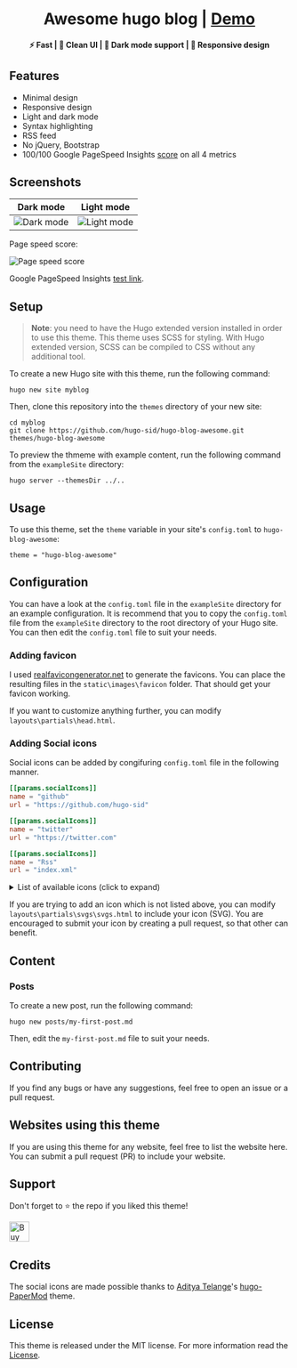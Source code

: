 <h1 align=center> Awesome hugo blog | <a href="https://hugo-blog-awesome.netlify.app/" target="_blank" rel="nofollow">Demo</a></h1>

<h4 align=center>⚡ Fast | 📰 Clean UI | 🌙 Dark mode support | 📱 Responsive design </h4>

## Features

- Minimal design
- Responsive design
- Light and dark mode
- Syntax highlighting
- RSS feed
- No jQuery, Bootstrap
- 100/100 Google PageSpeed Insights [score](https://pagespeed.web.dev/report?url=https%3A%2F%2Fhugo-blog-awesome.netlify.app%2F) on all 4 metrics

## Screenshots

| Dark mode | Light mode |
| --- | --- |
| ![Dark mode](https://raw.githubusercontent.com/hugo-sid/hugo-blog-awesome/master/images/dark.png) | ![Light mode](https://raw.githubusercontent.com/hugo-sid/hugo-blog-awesome/master/images/light.png) |

Page speed score:

![Page speed score](https://raw.githubusercontent.com/hugo-sid/hugo-blog-awesome/master/images/pagespeed.png)

Google PageSpeed Insights [test link](https://pagespeed.web.dev/report?url=https%3A%2F%2Fhugo-blog-awesome.netlify.app%2F).

## Setup

> **Note**: you need to have the Hugo extended version installed in order to use this theme. This theme uses SCSS for styling. With Hugo extended version, SCSS can be compiled to CSS without any additional tool.

To create a new Hugo site with this theme, run the following command:

    hugo new site myblog

Then, clone this repository into the `themes` directory of your new site:

    cd myblog
    git clone https://github.com/hugo-sid/hugo-blog-awesome.git themes/hugo-blog-awesome

To preview the thmeme with example content, run the following command from the `exampleSite` directory:

    hugo server --themesDir ../..

## Usage

To use this theme, set the `theme` variable in your site's `config.toml` to `hugo-blog-awesome`:

    theme = "hugo-blog-awesome"

## Configuration

You can have a look at the `config.toml` file in the `exampleSite` directory for an example configuration.
It is recommend that you to copy the `config.toml` file from the `exampleSite` directory to the root directory of your Hugo site. You can then edit the `config.toml` file to suit your needs.

### Adding favicon

I used [realfavicongenerator.net](https://realfavicongenerator.net/) to generate the favicons. You can place the resulting files in the `static\images\favicon` folder. That should get your favicon working.

If you want to customize anything further, you can modify `layouts\partials\head.html`.

### Adding Social icons

Social icons can be added by congifuring `config.toml` file in the following manner.

```toml
[[params.socialIcons]]
name = "github"
url = "https://github.com/hugo-sid"

[[params.socialIcons]]
name = "twitter"
url = "https://twitter.com"

[[params.socialIcons]]
name = "Rss"
url = "index.xml"
```

<details>
  <summary>List of available icons (click to expand)</summary>
  

| Name            | Platform                        |
| --------------- | ------------------------------- |
| `123rf`         | 123rf.com                       |
| `adobestock`    | stock.adobe.com                 |
| `applemusic`    | music.apple.com                 |
| `behance`       | behance.net                     |
| `bilibili`      | bilibili.com                    |
| `bitcoin`       | -                               |
| `buymeacoffee`  | buymeacoffee.com                |
| `codepen`       | codepen.io                      |
| `cryptohack`    | cryptohack.org                  |
| `ctftime`       | ctftime.org                     |
| `cv`            | -                               |
| `deezer`        | deezer.com                      |
| `dev`           | dev.to                          |
| `discogs`       | discogs.com                     |
| `discord`       | discord.com                     |
| `dreamstime`    | dreamstime.com                  |
| `dribbble`      | dribbble.com                    |
| `email`         | -                               |
| `facebook`      | facebook.com                    |
| `flickr`        | flickr.com                      |
| `freepik`       | freepik.com                     |
| `gitea`         | gitea.io                        |
| `github`        | github.com                      |
| `gitlab`        | gitlab.com                      |
| `goodreads`     | goodreads.com                   |
| `googlescholar` | scholar.google.com              |
| `guruShots`     | gurushots.com                   |
| `hackerone`     | hackerone.com                   |
| `hackerrank`    | hackerrank.com                  |
| `hackthebox`    | hackthebox.eu                   |
| `instagram`     | instagram.com                   |
| `itchio`        | itch.io                         |
| `kaggle`        | -                               |
| `kakaotalk`     | kakaocorp.com/service/KakaoTalk |
| `key`           | -                               |
| `keybase`       | keybase.io                      |
| `kofi`          | ko-fi.com                       |
| `komoot`        | -                               |
| `lastfm`        | last.fm                         |
| `letterboxd`    | -                               |
| `liberapay`     | liberapay.com                   |
| `linkedin`      | linkedin.com                    |
| `mastodon`      | mastodon.social                 |
| `matrix`        | matrix.org                      |
| `medium`        | medium.com                      |
| `monero`        | -                               |
| `mixcloud`      | mixcloud.com                    |
| `nuget`         | nuget.org                       |
| `paypal`        | paypal.com                      |
| `peertube`      | -                               |
| `pgp`           | -                               |
| `phone`         | -                               |
| `ploywork`      | ploywork.com                    |
| `qq`            | qq.com                          |
| `reddit`        | reddit.com                      |
| `researchgate`  | researchgate.net                |
| `rss`           | -                               |
| `serverfault`   | serverfault.com                 |
| `soundcloud`    | soundcloud.com                  |
| `shutterstock`  | shutterstock.com                |
| `slack`         | slack.com                       |
| `snapchat`      | snapchat.com/add                |
| `spotify`       | spotify.com                     |
| `stackoverflow` | stackoverflow.com               |
| `steam`         | steampowered.com                |
| `strava`        | strava.com                      |
| `telegram`      | telegram.org                    |
| `tiktok`        | tiktok.com                      |
| `twitch`        | twitch.tv                       |
| `twitter`       | twitter.com                     |
| `unsplash`      | unsplash.com                    |
| `xda`           | xda-developers.com              |
| `xing`          | xing.com                        |
| `ycombinator`   | ycombinator.com                 |
| `youtube`       | youtube.com                     |
| `other`         | -                               |


</details>

If you are trying to add an icon which is not listed above, you can modify `layouts\partials\svgs\svgs.html` to include your icon (SVG). You are encouraged to submit your icon by creating a pull request, so that other can benefit.

## Content

### Posts

To create a new post, run the following command:

    hugo new posts/my-first-post.md

Then, edit the `my-first-post.md` file to suit your needs.

## Contributing

If you find any bugs or have any suggestions, feel free to open an issue or a pull request.

## Websites using this theme

If you are using this theme for any website, feel free to list the website here. You can submit a pull request (PR) to include your website.

## Support

Don't forget to ⭐️ the repo if you liked this theme!

<a href='https://ko-fi.com/sidharth' target='_blank'><img height='36' style='border:0px;height:36px;' src='https://storage.ko-fi.com/cdn/kofi1.png?v=3' border='0' alt='Buy Me a Coffee at ko-fi.com' /></a>

## Credits

The social icons are made possible thanks to [Aditya Telange](https://github.com/adityatelange)'s [hugo-PaperMod](https://github.com/adityatelange/hugo-PaperMod) theme.

## License

This theme is released under the MIT license. For more information read the [License](https://github.com/hugo-sid/hugo-blog-awesome/blob/main/LICENSE).
